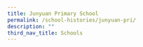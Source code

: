 ```yaml
---
title: Junyuan Primary School
permalink: /school-histories/junyuan-pri/
description: ""
third_nav_title: Schools
---
```


